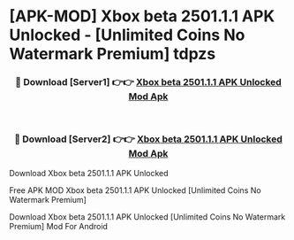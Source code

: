 # [APK-MOD] Xbox beta 2501.1.1 APK Unlocked - [Unlimited Coins No Watermark Premium] tdpzs



<div align="center">
<h3>🔴 Download [Server1] 👉👉 <a href="https://momento.my/?title=Xbox_beta_2501.1.1_APK_Unlocked">Xbox beta 2501.1.1 APK Unlocked Mod Apk</a></h3><br>

<h3>🔴 Download [Server2] 👉👉 <a href="https://momento.my/?title=Xbox_beta_2501.1.1_APK_Unlocked">Xbox beta 2501.1.1 APK Unlocked Mod Apk</a></h3>
</div>



Download Xbox beta 2501.1.1 APK Unlocked 

Free APK MOD Xbox beta 2501.1.1 APK Unlocked [Unlimited Coins No Watermark Premium]

Download Xbox beta 2501.1.1 APK Unlocked [Unlimited Coins No Watermark Premium] Mod For Android
